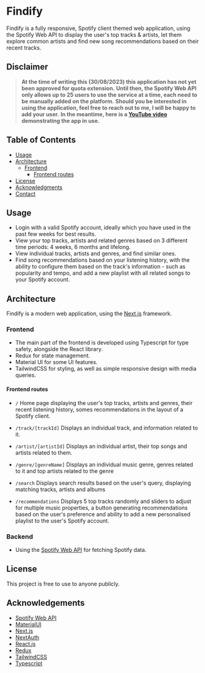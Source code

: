 # Findify

Findify is a fully responsive, Spotify client themed web application, using the Spotify Web API to display the user's top tracks & artists, let them explore common artists and find new song recommendations based on their recent tracks.


## Disclaimer


> **At the time of writing this (30/08/2023) this application has not yet been approved for quota extension.**
**Until then, the Spotify Web API only allows up to 25 users to use the service at a time, each need to be manually added on the platform.**
**Should you be interested in using the application, feel free to reach out to me, I will be happy to add your user.**
**In the meantime, here is a [YouTube video](https://www.youtube.com/watch?v=eMHTDfCbId4&ab_channel=PatrykSienniak) demonstrating the app in use.**
 

## Table of Contents

- [Usage](#usage)
- [Architecture](#architecture)
  - [Frontend](#frontend)
    - [Frontend routes](#frontend-routes)
- [License](#license)
- [Acknowledgments](#acknowledgments)
- [Contact](#contact)

## Usage

- Login with a valid Spotify account, ideally which you have used in the past few weeks for best results.
- View your top tracks, artists and related genres based on 3 different time periods: 4 weeks, 6 months and lifelong.
- View individual tracks, artists and genres, and find similar ones.
- Find song recommendations based on your listening history, with the ability to configure them based on the track's information - such as popularity and tempo, and add a new playlist with all related songs to your Spotify account.

## Architecture

Findify is a modern web application, using the [Next.js](https://nextjs.org/) framework.

### Frontend

- The main part of the frontend is developed using Typescript for type safety, alongside the React library.
- Redux for state management.
- Material UI for some UI features.
- TailwindCSS for styling, as well as simple responsive design with media queries.

#### Frontend routes


- `/` Home page displaying the user's top tracks, artists and genres, their recent listening history, somes recommendations in the layout of a Spotify client.

- `/track/[trackId]` Displays an individual track, and information related to it.

- `/artist/[artistId]` Displays an individual artist, their top songs and artists related to them.

- `/genre/[genreName]` Displays an individual music genre, genres related to it and top artists related to the genre

- `/search` Displays search results based on the user's query, displaying matching tracks, artists and albums

- `/recommendations` Displays 5 top tracks randomly and sliders to adjust for multiple music properties, a button generating recommendations based on the user's preference and ability to add a new personalised playlist to the user's Spotify account.

### Backend

- Using the [Spotify Web API](https://developer.spotify.com/documentation/web-api) for fetching Spotify data.

## License

This project is free to use to anyone publicly.

## Acknowledgements

- [Spotify Web API](https://developer.spotify.com/documentation/web-api)
- [MaterialUI](https://mui.com/)
- [Next.js](https://nextjs.org/)
- [NextAuth](https://next-auth.js.org/)
- [React.js](https://react.dev/)
- [Redux](https://redux.js.org/)
- [TailwindCSS](https://tailwindcss.com/)
- [Typescript](https://www.typescriptlang.org/)
